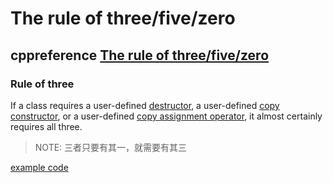 # The rule of three/five/zero



## cppreference [The rule of three/five/zero](https://en.cppreference.com/w/cpp/language/rule_of_three)

### Rule of three

If a class requires a user-defined [destructor](https://en.cppreference.com/w/cpp/language/destructor), a user-defined [copy constructor](https://en.cppreference.com/w/cpp/language/copy_constructor), or a user-defined [copy assignment operator](https://en.cppreference.com/w/cpp/language/as_operator), it almost certainly requires all three.

> NOTE: 三者只要有其一，就需要有其三



[example code](./rule_of_three.cpp)